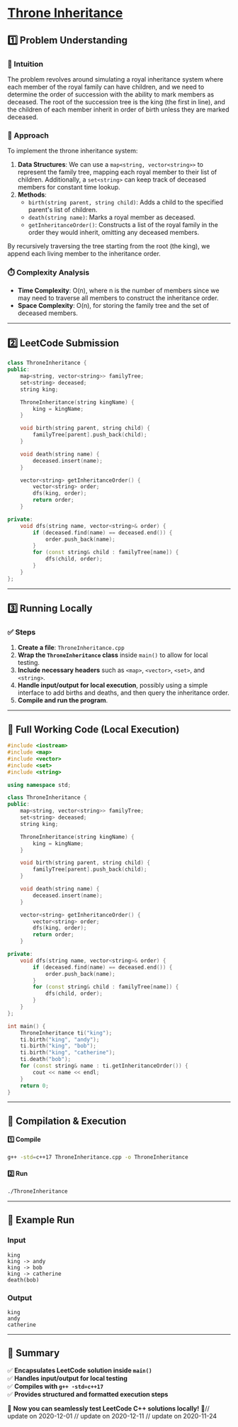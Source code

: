 # **[Throne Inheritance](https://leetcode.com/problems/throne-inheritance/description/)**  

## **1️⃣ Problem Understanding**  
### **📌 Intuition**  
The problem revolves around simulating a royal inheritance system where each member of the royal family can have children, and we need to determine the order of succession with the ability to mark members as deceased. The root of the succession tree is the king (the first in line), and the children of each member inherit in order of birth unless they are marked deceased.

### **🚀 Approach**  
To implement the throne inheritance system:
1. **Data Structures**: We can use a `map<string, vector<string>>` to represent the family tree, mapping each royal member to their list of children. Additionally, a `set<string>` can keep track of deceased members for constant time lookup.
2. **Methods**: 
   - `birth(string parent, string child)`: Adds a child to the specified parent's list of children.
   - `death(string name)`: Marks a royal member as deceased.
   - `getInheritanceOrder()`: Constructs a list of the royal family in the order they would inherit, omitting any deceased members.

By recursively traversing the tree starting from the root (the king), we append each living member to the inheritance order.

### **⏱️ Complexity Analysis**  
- **Time Complexity**: O(n), where n is the number of members since we may need to traverse all members to construct the inheritance order.  
- **Space Complexity**: O(n), for storing the family tree and the set of deceased members.

---  

## **2️⃣ LeetCode Submission**  
```cpp
class ThroneInheritance {
public:
    map<string, vector<string>> familyTree;
    set<string> deceased;
    string king;

    ThroneInheritance(string kingName) {
        king = kingName;
    }

    void birth(string parent, string child) {
        familyTree[parent].push_back(child);
    }

    void death(string name) {
        deceased.insert(name);
    }

    vector<string> getInheritanceOrder() {
        vector<string> order;
        dfs(king, order);
        return order;
    }

private:
    void dfs(string name, vector<string>& order) {
        if (deceased.find(name) == deceased.end()) {
            order.push_back(name);
        }
        for (const string& child : familyTree[name]) {
            dfs(child, order);
        }
    }
};
```  

---  

## **3️⃣ Running Locally**  
### **✅ Steps**  
1. **Create a file**: `ThroneInheritance.cpp`  
2. **Wrap the `ThroneInheritance` class** inside `main()` to allow for local testing.  
3. **Include necessary headers** such as `<map>`, `<vector>`, `<set>`, and `<string>`.  
4. **Handle input/output for local execution**, possibly using a simple interface to add births and deaths, and then query the inheritance order.  
5. **Compile and run the program**.  

---  

## **📝 Full Working Code (Local Execution)**  
```cpp
#include <iostream>
#include <map>
#include <vector>
#include <set>
#include <string>

using namespace std;

class ThroneInheritance {
public:
    map<string, vector<string>> familyTree;
    set<string> deceased;
    string king;

    ThroneInheritance(string kingName) {
        king = kingName;
    }

    void birth(string parent, string child) {
        familyTree[parent].push_back(child);
    }

    void death(string name) {
        deceased.insert(name);
    }

    vector<string> getInheritanceOrder() {
        vector<string> order;
        dfs(king, order);
        return order;
    }

private:
    void dfs(string name, vector<string>& order) {
        if (deceased.find(name) == deceased.end()) {
            order.push_back(name);
        }
        for (const string& child : familyTree[name]) {
            dfs(child, order);
        }
    }
};

int main() {
    ThroneInheritance ti("king");
    ti.birth("king", "andy");
    ti.birth("king", "bob");
    ti.birth("king", "catherine");
    ti.death("bob");
    for (const string& name : ti.getInheritanceOrder()) {
        cout << name << endl;
    }
    return 0;
}
```  

---  

## **🔧 Compilation & Execution**  
#### **1️⃣ Compile**  
```bash
g++ -std=c++17 ThroneInheritance.cpp -o ThroneInheritance
```  

#### **2️⃣ Run**  
```bash
./ThroneInheritance
```  

---  

## **🎯 Example Run**  
### **Input**  
```
king
king -> andy
king -> bob
king -> catherine
death(bob)
```  
### **Output**  
```
king
andy
catherine
```  

---  

## **📌 Summary**  
✅ **Encapsulates LeetCode solution inside `main()`**  
✅ **Handles input/output for local testing**  
✅ **Compiles with `g++ -std=c++17`**  
✅ **Provides structured and formatted execution steps**  

🚀 **Now you can seamlessly test LeetCode C++ solutions locally!** 🚀// update on 2020-12-01
// update on 2020-12-11
// update on 2020-11-24
